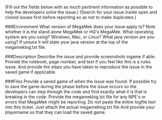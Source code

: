 (Fill out the fields below with as much pertinent information as possible to help the developers solve the issue.)
(Search for your issue inside open and closed issues first before reporting so as not to make duplicates.)

###Environment
What version of MegaMek does your issue apply to?  Note whether it is the stand alone MegaMek or HQ's MegaMek.
What operating system are you using?  Windows, Mac, or Linux?
What java version are you using?  If unsure it will state your java version at the top of the megameklog.txt file.

###Description
Describe the issue and provide screenshots ingame if able.
Provide the rulebook, page number, and text if you feel like this is a rules issue.
And provide the steps you have taken to reproduce the issue in the saved game if applicable.

###Files
Provide a saved game of when the issue was found.  If possible try to save the game during the phase before the issue occurs so the 
developers can step through the code and find exactly what it is that is breaking in the code.
Provide the megameklog.txt file for any NPE's or errors that MegaMek might be reporting.
Do not paste the entire logfile text into this ticket. Just attach the actual megameklog.txt file
And provide your playername so that they can load the saved game.
